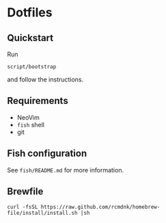 # Dotfiles

## Quickstart

Run

```
script/bootstrap
```

and follow the instructions.


## Requirements

+ NeoVim
+ `fish` shell
+ git

## Fish configuration

See `fish/README.md` for more information.

## Brewfile
```
curl -fsSL https://raw.github.com/rcmdnk/homebrew-file/install/install.sh |sh
```
